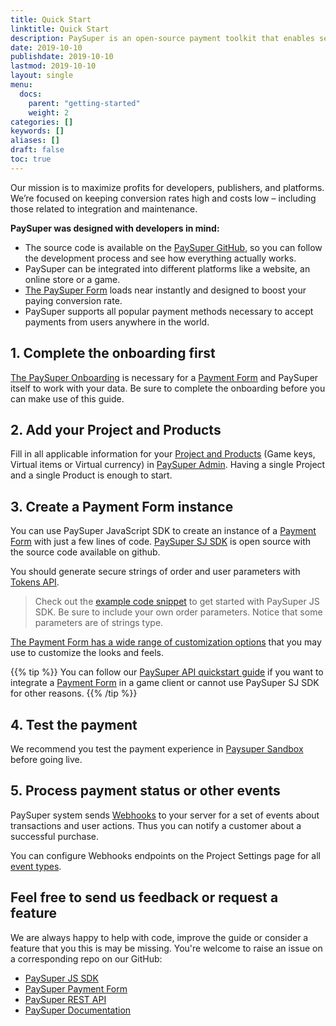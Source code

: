 ```yaml
---
title: Quick Start
linktitle: Quick Start
description: PaySuper is an open-source payment toolkit that enables secure online payments on the web and mobile devices.
date: 2019-10-10
publishdate: 2019-10-10
lastmod: 2019-10-10
layout: single
menu:
  docs:
    parent: "getting-started"
    weight: 2
categories: []
keywords: []
aliases: []
draft: false
toc: true
---
```


Our mission is to maximize profits for developers, publishers, and platforms. We’re focused on keeping conversion rates high and costs low – including those related to integration and maintenance.

**PaySuper was designed with developers in mind:**

* The source code is available on the [PaySuper GitHub](https://github.com/paysuper), so you can follow the development process and see how everything actually works.
* PaySuper can be integrated into different platforms like a website, an online store or a game.
* [The PaySuper Form]() loads near instantly and designed to boost your paying conversion rate.
* PaySuper supports all popular payment methods necessary to accept payments from users anywhere in the world.


## 1. Complete the onboarding first
[The PaySuper Onboarding](/getting-started/onboarding/) is necessary for a [Payment Form]() and PaySuper itself to work with your data. Be sure to complete the onboarding before you can make use of this guide.

## 2. Add your Project and Products
Fill in all applicable information for your [Project and Products](/getting-started/project-products/#set-up-your-project-and-products) (Game keys, Virtual items or Virtual currency) in [PaySuper Admin](). Having a single Project and a single Product is enough to start. 

## 3. Create a Payment Form instance
You can use PaySuper JavaScript SDK to create an instance of a [Payment Form]() with just a few lines of code. [PaySuper SJ SDK](https://github.com/paysuper/paysuper-js-sdk) is open source with the source code available on github.

You should generate secure strings of order and user parameters with [Tokens API](/api-reference/token/#endpoints).

> Check out the [example code snippet](https://github.com/paysuper/paysuper-js-sdk#usage) to get started with PaySuper JS SDK. 
> Be sure to include your own order parameters. Notice that some parameters are of strings type.

[The Payment Form has a wide range of customization options](https://github.com/paysuper/paysuper-js-sdk#paysuper-options) that you may use to customize the looks and feels.

{{% tip %}}
You can follow our [PaySuper API quickstart guide](/getting-started/integration/) if you want to integrate a [Payment Form]() in a game client or cannot use PaySuper SJ SDK for other reasons.
{{% /tip %}}

## 4. Test the payment
We recommend you test the payment experience in [Paysuper Sandbox](/getting-started/testing/) before going live.

## 5. Process payment status or other events
PaySuper system sends [Webhooks](/api-reference/notifications/#set-up-webhooks) to your server for a set of events about transactions and user actions. Thus you can notify a customer about a successful purchase.

You can configure Webhooks endpoints on the Project Settings page for all [event types](/api-reference/notifications/#notification-types).

## Feel free to send us feedback or request a feature
We are always happy to help with code, improve the guide or consider a feature that you this is may be missing. You're welcome to raise an issue on a corresponding repo on our GitHub:
* [PaySuper JS SDK](https://github.com/paysuper/paysuper-js-sdk)
* [PaySuper Payment Form](https://github.com/paysuper/paysuper-payment-form)
* [PaySuper REST API](https://github.com/paysuper/paysuper-management-api)
* [PaySuper Documentation](https://github.com/paysuper/paysuper-docs)
